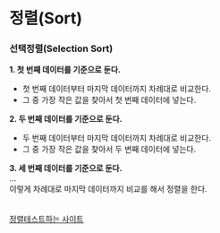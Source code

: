 # 정렬(Sort)
### 선택정렬(Selection Sort)

**1. 첫 번째 데이터를 기준으로 둔다.**
 - 첫 번째 데이터부터 마지막 데이터까지 차례대로 비교한다.
 - 그 중 가장 작은 값을 찾아서 첫 번째 데이터에 넣는다.</br>

**2. 두 번째 데이터를 기준으로 둔다.**
- 두 번째 데이터부터 마지막 데이터까지 차례대로 비교한다.
- 그 중 가장 작은 값을 찾아서 두 번째 데이터에 넣는다.</br>

**3. 세 번째 데이터를 기준으로 둔다.**</br>
...</br>
이렇게 차례대로 마지막 데이터까지 비교를 해서 정렬을 한다.</br>
</br></br>
[정렬테스트하는 사이트](https://visualgo.net/en/sorting)
